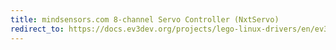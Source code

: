 ```yaml
---
title: mindsensors.com 8-channel Servo Controller (NxtServo)
redirect_to: https://docs.ev3dev.org/projects/lego-linux-drivers/en/ev3dev-jessie/sensor_data.html#ms-8ch-servo
---
```

